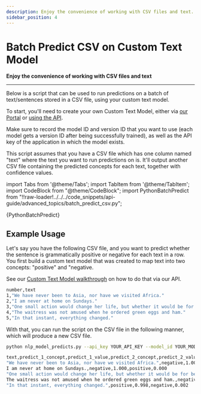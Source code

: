 ```yaml
---
description: Enjoy the convenience of working with CSV files and text.
sidebar_position: 4
---
```


# Batch Predict CSV on Custom Text Model

**Enjoy the convenience of working with CSV files and text**
<hr />

Below is a script that can be used to run predictions on a batch of text/sentences stored in a CSV file, using your custom text model.

To start, you'll need to create your own Custom Text Model, either via [our Portal](../../portal-guide/model/pcustom-model-walkthrough) or [using the API](../model/custom-model-walkthrough).

Make sure to record the model ID and version ID that you want to use \(each model gets a version ID after being successfully trained\), as well as the API key of the application in which the model exists.

This script assumes that you have a CSV file which has one column named "text" where the text you want to run predictions on is. It'll output another CSV file containing the predicted concepts for each text, together with confidence values.

import Tabs from '@theme/Tabs';
import TabItem from '@theme/TabItem';
import CodeBlock from "@theme/CodeBlock";
import PythonBatchPredict from "!!raw-loader!../../../code_snippets/api-guide/advanced_topics/batch_predict_csv.py";

<Tabs>
<TabItem value="nlp_model_predicts.py" label="nlp_model_predicts.py" default>
    <CodeBlock className="language-python">{PythonBatchPredict}</CodeBlock>
</TabItem>

</Tabs>

## Example Usage

Let's say you have the following CSV file, and you want to predict whether the sentence is grammatically positive or negative for each text in a row. You first build a custom text model that was created to map text into two concepts: "positive" and "negative. 

See our [Custom Text Model walkthrough](../model/custom-text-model-walkthrough) on how to do that via our API.

<Tabs>
<TabItem value="my_data.csv" label="my_data.csv" default>

```bash
number,text
1,"We have never been to Asia, nor have we visited Africa."
2,"I am never at home on Sundays."
3,"One small action would change her life, but whether it would be for better or for worse was yet to be determined."
4,"The waitress was not amused when he ordered green eggs and ham."
5,"In that instant, everything changed."
```

With that, you can run the script on the CSV file in the following manner, which will produce a new CSV file.

```bash
python nlp_model_predicts.py --api_key YOUR_API_KEY --model_id YOUR_MODEL_ID --model_version YOUR_MODEL_VERSION_ID --csv_file my_data.csv --top_n 2
```
</TabItem>
</Tabs>

<Tabs>
<TabItem value="my_data_results.csv" label="my_data_results.csv" default>

```bash
text,predict_1_concept,predict_1_value,predict_2_concept,predict_2_value
"We have never been to Asia, nor have we visited Africa.",negative,1.000,positive,0.000
I am never at home on Sundays.,negative,1.000,positive,0.000
"One small action would change her life, but whether it would be for better or for worse was yet to be determined.",positive,1.000,negative,0.000
The waitress was not amused when he ordered green eggs and ham.,negative,1.000,positive,0.000
"In that instant, everything changed.",positive,0.998,negative,0.002
```
</TabItem>
</Tabs>
